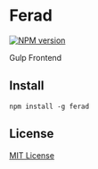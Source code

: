 # Ferad
[![NPM version][npm-image]][npm-url]

Gulp Frontend

## Install
```shell
npm install -g ferad
```

## License
[MIT License](https://en.wikipedia.org/wiki/MIT_License)

[npm-url]: https://npmjs.org/package/ferad
[npm-image]: https://img.shields.io/npm/v/ferad.svg
